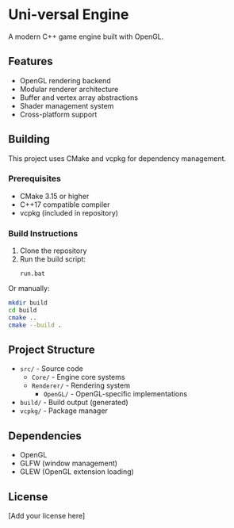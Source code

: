 # Uni-versal Engine

A modern C++ game engine built with OpenGL.

## Features

- OpenGL rendering backend
- Modular renderer architecture
- Buffer and vertex array abstractions
- Shader management system
- Cross-platform support

## Building

This project uses CMake and vcpkg for dependency management.

### Prerequisites

- CMake 3.15 or higher
- C++17 compatible compiler
- vcpkg (included in repository)

### Build Instructions

1. Clone the repository
2. Run the build script:
   ```
   run.bat
   ```

Or manually:
```bash
mkdir build
cd build
cmake ..
cmake --build .
```

## Project Structure

- `src/` - Source code
  - `Core/` - Engine core systems
  - `Renderer/` - Rendering system
    - `OpenGL/` - OpenGL-specific implementations
- `build/` - Build output (generated)
- `vcpkg/` - Package manager

## Dependencies

- OpenGL
- GLFW (window management)
- GLEW (OpenGL extension loading)

## License

[Add your license here]
